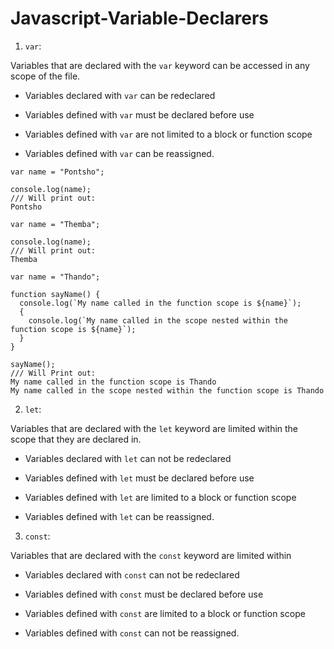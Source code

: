 # Javascript-Variable-Declarers

1. `var`:

Variables that are declared with the `var` keyword can be accessed in any scope of the file. 

* Variables declared with `var` can be redeclared

* Variables defined with `var` must be declared before use

* Variables defined with `var` are not limited to a block or function scope

* Variables defined with `var` can be reassigned.

```
var name = "Pontsho";

console.log(name);
/// Will print out:
Pontsho

var name = "Themba";

console.log(name);
/// Will print out:
Themba
```

```
var name = "Thando";

function sayName() {
  console.log(`My name called in the function scope is ${name}`);
  {
    console.log(`My name called in the scope nested within the function scope is ${name}`);
  }
}

sayName();
/// Will Print out:
My name called in the function scope is Thando
My name called in the scope nested within the function scope is Thando
```
2. `let`:

Variables that are declared with the `let` keyword are limited within the scope that they are declared in.

* Variables declared with `let` can not be redeclared

* Variables defined with `let` must be declared before use

* Variables defined with `let` are limited to a block or function scope

* Variables defined with `let` can be reassigned.
3. `const`:

Variables that are declared with the `const` keyword are limited within 

* Variables declared with `const` can not be redeclared

* Variables defined with `const` must be declared before use

* Variables defined with `const` are limited to a block or function scope

* Variables defined with `const` can not be reassigned.
